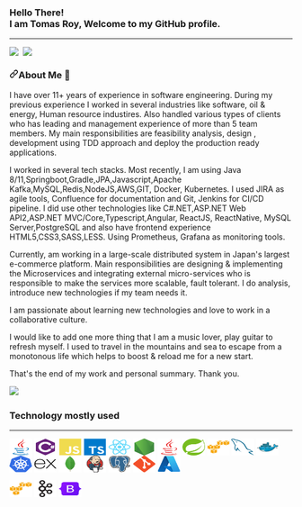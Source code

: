 <h3>Hello There! <br/> I am Tomas Roy, Welcome to my GitHub profile. </h3>
<hr/>
<a href="https://www.linkedin.com/in/tomasroy2017/" rel="nofollow">
  <img align="left" width="24px" src="https://camo.githubusercontent.com/d659d2bac00c01b42bffbae84bdc121e828b8fecd5b4949ffa2575f5d9e4a371/68747470733a2f2f63646e2e6a7364656c6976722e6e65742f6e706d2f73696d706c652d69636f6e734076332f69636f6e732f6c696e6b6564696e2e737667" data-canonical-src="https://cdn.jsdelivr.net/npm/simple-icons@v3/icons/linkedin.svg" style="max-width: 100%;">
</a>
<a href="mailto:tomas.cse.ju@gmail.com">
  <img align="left" width="26px" src="https://camo.githubusercontent.com/c9a89a6426081483aa6cd371bdecae44045961437b349ea97097d476978436f4/68747470733a2f2f63646e2e6a7364656c6976722e6e65742f6e706d2f73696d706c652d69636f6e734076332f69636f6e732f676d61696c2e737667" data-canonical-src="https://cdn.jsdelivr.net/npm/simple-icons@v3/icons/gmail.svg" style="max-width: 100%;">
</a>
<br/>
<h3 dir="auto"><a id="user-content-about-me-" class="anchor" aria-hidden="true" href="#about-me-"><svg class="octicon octicon-link" viewBox="0 0 16 16" version="1.1" width="16" height="16" aria-hidden="true"><path fill-rule="evenodd" d="M7.775 3.275a.75.75 0 001.06 1.06l1.25-1.25a2 2 0 112.83 2.83l-2.5 2.5a2 2 0 01-2.83 0 .75.75 0 00-1.06 1.06 3.5 3.5 0 004.95 0l2.5-2.5a3.5 3.5 0 00-4.95-4.95l-1.25 1.25zm-4.69 9.64a2 2 0 010-2.83l2.5-2.5a2 2 0 012.83 0 .75.75 0 001.06-1.06 3.5 3.5 0 00-4.95 0l-2.5 2.5a3.5 3.5 0 004.95 4.95l1.25-1.25a.75.75 0 00-1.06-1.06l-1.25 1.25a2 2 0 01-2.83 0z"></path></svg></a>About Me <g-emoji class="g-emoji" alias="rocket" fallback-src="https://github.githubassets.com/images/icons/emoji/unicode/1f680.png">🚀</g-emoji></h3>
<p>I have over 11+ years of experience in software engineering. During my previous experience I worked in several industries like software, oil & energy, Human resource industires.  Also handled various  types of clients who has leading and management experience of more than 5 team members.  My main responsibilities are feasibility analysis, design , development using TDD approach and deploy the production ready applications.

 I worked in several tech stacks. Most recently, I am using Java 8/11,Springboot,Gradle,JPA,Javascript,Apache Kafka,MySQL,Redis,NodeJS,AWS,GIT, Docker, Kubernetes. I used JIRA as agile tools, Confluence for documentation and Git, Jenkins for CI/CD pipeline. I did use other technologies like C#.NET,ASP.NET Web API2,ASP.NET MVC/Core,Typescript,Angular, ReactJS, ReactNative, MySQL Server,PostgreSQL and also have frontend experience HTML5,CSS3,SASS,LESS.
Using Prometheus, Grafana as monitoring tools. 

 Currently, am working in a large-scale distributed system in Japan's largest e-commerce platform. 
Main responsibilities are designing & implementing the Microservices and integrating external micro-services who is responsible to make the services more scalable, fault tolerant. I do analysis, introduce new technologies if my team needs it.

I am passionate about learning new technologies and love to work in a collaborative culture.

I would like to add one more thing that I am a music lover, play guitar to refresh myself. I used to travel in the mountains and sea to escape from a monotonous life which helps to boost & reload me for a new start.

That's the end of my work  and personal summary.
Thank you.
</p>

<img height="180em" src="https://github-readme-stats.vercel.app/api?username=tomasroy2015&show_icons=true&theme=gradient&include_all_commits=true" data-canonical-src="https://github-readme-stats.vercel.app/api?username=tomasroy2015&show_icons=true&theme=gradient&include_all_commits=true" style="max-width: 100%;">

<h3>Technology mostly used</h3>
<hr/>
<div dir="auto">
<p>
<img align="center" alt="java" height="30" width="40" src="https://github.com/devicons/devicon/blob/master/icons/java/java-original.svg" style="max-width: 100%;">
  <img align="center" alt="csharp" height="30" width="40" src="https://github.com/devicons/devicon/blob/master/icons/csharp/csharp-plain.svg" style="max-width: 100%;">
 <img align="center" alt="js" height="30" width="40" src="https://raw.githubusercontent.com/devicons/devicon/master/icons/javascript/javascript-plain.svg" style="max-width: 100%;">
 <img align="center" alt="ts" height="30" width="40" src="https://raw.githubusercontent.com/devicons/devicon/master/icons/typescript/typescript-plain.svg" style="max-width: 100%;">
<img align="center" alt="react" height="30" width="40" src="https://raw.githubusercontent.com/devicons/devicon/master/icons/react/react-original.svg" style="max-width: 100%;">
 <img align="center" alt="Node" height="30" width="40" src="https://raw.githubusercontent.com/devicons/devicon/master/icons/nodejs/nodejs-original.svg" style="max-width: 100%;">
 <img align="center" alt="Java" height="30" width="40" src="https://raw.githubusercontent.com/devicons/devicon/master/icons/java/java-plain.svg" style="max-width: 100%;">
 <img align="center" alt="Spring" height="30" width="40" src="https://raw.githubusercontent.com/devicons/devicon/master/icons/spring/spring-original.svg" style="max-width: 100%;">
 <img align="center" alt="AWS" height="30" width="40" src="https://raw.githubusercontent.com/devicons/devicon/master/icons/amazonwebservices/amazonwebservices-original.svg" style="max-width: 100%;">
 <img align="center" alt="MySQL" height="30" width="40" src="https://raw.githubusercontent.com/devicons/devicon/master/icons/mysql/mysql-original.svg" style="max-width: 100%;">
<img align="center" alt="docker" height="30" width="40" src="https://github.com/devicons/devicon/blob/master/icons/docker/docker-original.svg" style="max-width: 100%;">
<img align="center" alt="kubernetes" height="30" width="40" src="https://github.com/devicons/devicon/blob/master/icons/kubernetes/kubernetes-plain.svg" style="max-width: 100%;">
  <img align="center" alt="express" height="30" width="40" src="https://github.com/devicons/devicon/blob/master/icons/express/express-original.svg" style="max-width: 100%;">
<img align="center" alt="mongodb" height="30" width="40" src="https://github.com/devicons/devicon/blob/master/icons/mongodb/mongodb-original.svg" style="max-width: 100%;">
<img align="center" alt="Jenkins" height="30" width="40" src="https://github.com/devicons/devicon/blob/master/icons/jenkins/jenkins-original.svg" style="max-width: 100%;">
<img align="center" alt="postgresql" height="30" width="40" src="https://github.com/devicons/devicon/blob/master/icons/postgresql/postgresql-original.svg" style="max-width: 100%;">
<img align="center" alt="git" height="30" width="40" src="https://github.com/devicons/devicon/blob/master/icons/git/git-original.svg" style="max-width: 100%;">
<img align="center" alt="azure" height="30" width="40" src="https://github.com/devicons/devicon/blob/master/icons/azure/azure-original.svg" style="max-width: 100%;">
</p>
<p>
<img align="center" alt="azure" height="30" width="40" src="https://github.com/devicons/devicon/blob/master/icons/amazonwebservices/amazonwebservices-original.svg" style="max-width: 100%;">
<img align="center" alt="kafka" height="30" width="40" src="https://github.com/devicons/devicon/blob/master/icons/apachekafka/apachekafka-original.svg" style="max-width: 100%;">
<img align="center" alt="bootstrap" height="30" width="40" src="https://github.com/devicons/devicon/blob/master/icons/bootstrap/bootstrap-original.svg" style="max-width: 100%;">
  </p>
</div>

